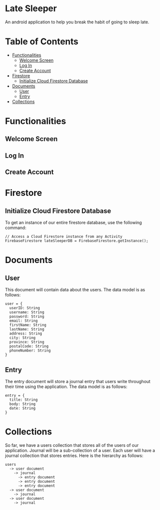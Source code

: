 # Late Sleeper
An android application to help you break the habit of going to sleep late.  

# Table of Contents
- [Functionalities](#functionalities)
  * [Welcome Screen](#welcome-screen)
  * [Log In](#log-in)
  * [Create Account](#create-account)
- [Firestore](#firestore)
  * [Initialize Cloud Firestore Database](#initialize-cloud-firestore-database)
- [Documents](#documents)
  * [User](#user)
  * [Entry](#entry)
- [Collections](#collections)

# Functionalities

## Welcome Screen
## Log In
## Create Account

# Firestore

## Initialize Cloud Firestore Database
To get an instance of our entire firestore database, use the following command:
```
// Access a Cloud Firestore instance from any Activity
FirebaseFirestore lateSleeperDB = FirebaseFirestore.getInstance();
```

# Documents

## User
This document will contain data about the users. The data model is as follows:
```
user = {
  userID: String
  username: String
  password: String
  email: String
  firstName: String
  lastName: String
  address: String
  city: String
  province: String
  postalCode: String
  phoneNumber: String
}
```

## Entry
The entry document will store a journal entry that users write throughout their time using the application. The data model is as follows:
```
entry = {
  title: String
  body: String
  date: String
}
```

# Collections
So far, we have a users collection that stores all of the users of our application. Journal will be a sub-collection of a user. Each user will have a journal collection that stores entries. Here is the hierarchy as follows: 
```
users
  -> user document
    -> journal
      -> entry document
      -> entry document
      -> entry document
  -> user document
    -> journal
  -> user document
    -> journal
```
